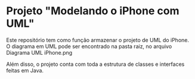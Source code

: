 # Projeto "Modelando o iPhone com UML"

Este repositório tem como função armazenar o projeto de UML do iPhone. O diagrama em UML pode ser encontrado na pasta raiz, no arquivo Diagrama UML iPhone.png

Além disso, o projeto conta com toda a estrutura de classes e interfaces feitas em Java.